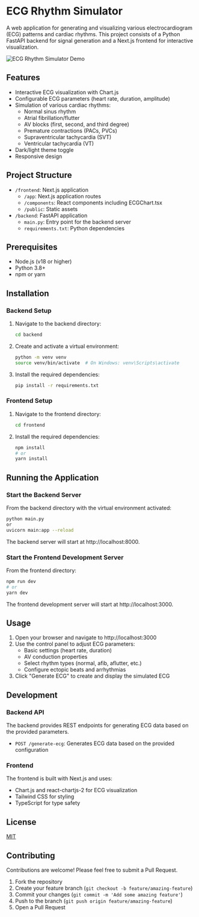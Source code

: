 # ECG Rhythm Simulator

A web application for generating and visualizing various electrocardiogram (ECG) patterns and cardiac rhythms. This project consists of a Python FastAPI backend for signal generation and a Next.js frontend for interactive visualization.

![ECG Rhythm Simulator Demo](frontend/public/screenshot.png)

## Features

- Interactive ECG visualization with Chart.js
- Configurable ECG parameters (heart rate, duration, amplitude)
- Simulation of various cardiac rhythms:
  - Normal sinus rhythm
  - Atrial fibrillation/flutter
  - AV blocks (first, second, and third degree)
  - Premature contractions (PACs, PVCs)
  - Supraventricular tachycardia (SVT)
  - Ventricular tachycardia (VT)
- Dark/light theme toggle
- Responsive design

## Project Structure

- `/frontend`: Next.js application
  - `/app`: Next.js application routes
  - `/components`: React components including ECGChart.tsx
  - `/public`: Static assets
- `/backend`: FastAPI application
  - `main.py`: Entry point for the backend server
  - `requirements.txt`: Python dependencies

## Prerequisites

- Node.js (v18 or higher)
- Python 3.8+
- npm or yarn

## Installation

### Backend Setup

1. Navigate to the backend directory:
   ```bash
   cd backend
   ```

2. Create and activate a virtual environment:
   ```bash
   python -m venv venv
   source venv/bin/activate  # On Windows: venv\Scripts\activate
   ```

3. Install the required dependencies:
   ```bash
   pip install -r requirements.txt
   ```

### Frontend Setup

1. Navigate to the frontend directory:
   ```bash
   cd frontend
   ```

2. Install the required dependencies:
   ```bash
   npm install
   # or
   yarn install
   ```

## Running the Application

### Start the Backend Server

From the backend directory with the virtual environment activated:

```bash
python main.py
or 
uvicorn main:app --reload
```

The backend server will start at http://localhost:8000.

### Start the Frontend Development Server

From the frontend directory:

```bash
npm run dev
# or
yarn dev
```

The frontend development server will start at http://localhost:3000.

## Usage

1. Open your browser and navigate to http://localhost:3000
2. Use the control panel to adjust ECG parameters:
   - Basic settings (heart rate, duration)
   - AV conduction properties
   - Select rhythm types (normal, afib, aflutter, etc.)
   - Configure ectopic beats and arrhythmias
3. Click "Generate ECG" to create and display the simulated ECG

## Development

### Backend API

The backend provides REST endpoints for generating ECG data based on the provided parameters.

- `POST /generate-ecg`: Generates ECG data based on the provided configuration

### Frontend

The frontend is built with Next.js and uses:
- Chart.js and react-chartjs-2 for ECG visualization
- Tailwind CSS for styling
- TypeScript for type safety

## License

[MIT](LICENSE)

## Contributing

Contributions are welcome! Please feel free to submit a Pull Request.

1. Fork the repository
2. Create your feature branch (`git checkout -b feature/amazing-feature`)
3. Commit your changes (`git commit -m 'Add some amazing feature'`)
4. Push to the branch (`git push origin feature/amazing-feature`)
5. Open a Pull Request